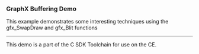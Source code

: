 ### GraphX Buffering Demo

This example demonstrates some interesting techniques using the gfx_SwapDraw and gfx_Blit functions

---

This demo is a part of the C SDK Toolchain for use on the CE.

